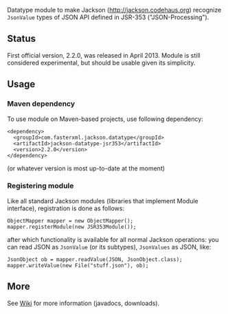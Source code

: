 Datatype module to make Jackson (http://jackson.codehaus.org) 
recognize `JsonValue` types of JSON API defined in JSR-353 ("JSON-Processing").

## Status

First official version, 2.2.0, was released in April 2013.
Module is still considered experimental, but should be usable given its simplicity.

## Usage

### Maven dependency

To use module on Maven-based projects, use following dependency:

    <dependency>
      <groupId>com.fasterxml.jackson.datatype</groupId>
      <artifactId>jackson-datatype-jsr353</artifactId>
      <version>2.2.0</version>
    </dependency>    

(or whatever version is most up-to-date at the moment)

### Registering module


Like all standard Jackson modules (libraries that implement Module interface), registration is done as follows:

    ObjectMapper mapper = new ObjectMapper();
    mapper.registerModule(new JSR353Module());

after which functionality is available for all normal Jackson operations:
you can read JSON as `JsonValue` (or its subtypes), `JsonValues` as JSON, like:

    JsonObject ob = mapper.readValue(JSON, JsonObject.class);
    mapper.writeValue(new File("stuff.json"), ob);

## More

See [Wiki](jackson-datatype-jsr353/wiki) for more information (javadocs, downloads).
